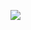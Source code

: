 ![]([https://media4.giphy.com/media/bGgsc5mWoryfgKBx1u/giphy.gif?cid=ecf05e47xhxq6puy1qcfv0nwa8iuk358b32nys8vk43q15sd&rid=giphy.gif&ct=g])
